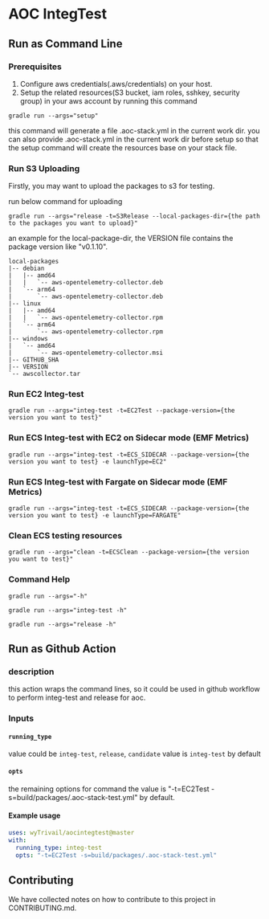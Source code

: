 # AOC IntegTest
## Run as Command Line

### Prerequisites

1. Configure aws credentials(.aws/credentials) on your host.
2. Setup the related resources(S3 bucket, iam roles, sshkey, security group) in your aws account by running this command 

``
gradle run --args="setup" 
``

this command will generate a file .aoc-stack.yml in the current work dir. 
you can also provide .aoc-stack.yml in the current work dir before setup so that the setup command will create the resources base on your stack file.

### Run S3 Uploading

Firstly, you may want to upload the packages to s3 for testing.

run below command for uploading

````
gradle run --args="release -t=S3Release --local-packages-dir={the path to the packages you want to upload}"
````

an example for the local-package-dir, the VERSION file contains the package version like "v0.1.10".

````
local-packages
|-- debian
|   |-- amd64
|   |   `-- aws-opentelemetry-collector.deb
|   `-- arm64
|       `-- aws-opentelemetry-collector.deb
|-- linux
|   |-- amd64
|   |   `-- aws-opentelemetry-collector.rpm
|   `-- arm64
|       `-- aws-opentelemetry-collector.rpm
|-- windows
|   `-- amd64
|       `-- aws-opentelemetry-collector.msi
|-- GITHUB_SHA
|-- VERSION
`-- awscollector.tar
````

### Run EC2 Integ-test

````
gradle run --args="integ-test -t=EC2Test --package-version={the version you want to test}"
````

### Run ECS Integ-test with EC2 on Sidecar mode (EMF Metrics)
```
gradle run --args="integ-test -t=ECS_SIDECAR --package-version={the version you want to test} -e launchType=EC2"
```

### Run ECS Integ-test with Fargate on Sidecar mode (EMF Metrics)
```
gradle run --args="integ-test -t=ECS_SIDECAR --package-version={the version you want to test} -e launchType=FARGATE"
```

### Clean ECS testing resources
```
gradle run --args="clean -t=ECSClean --package-version={the version you want to test}"
```


### Command Help

`
gradle run --args="-h"
`

`
gradle run --args="integ-test -h"
`

`
gradle run --args="release -h"
`

## Run as Github Action

### description

this action wraps the command lines, so it could be used in github workflow to perform integ-test and release for aoc.

### Inputs

#### `running_type`

value could be `integ-test`, `release`, `candidate` 
value is `integ-test` by default

#### `opts`

the remaining options for command
the value is "-t=EC2Test -s=build/packages/.aoc-stack-test.yml" by default.

#### Example usage

```yaml
uses: wyTrivail/aocintegtest@master
with:
  running_type: integ-test
  opts: "-t=EC2Test -s=build/packages/.aoc-stack-test.yml"
```

## Contributing

We have collected notes on how to contribute to this project in CONTRIBUTING.md.